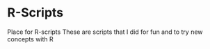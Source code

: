 # R-Scripts
Place for R-scripts
These are scripts that I did for fun and to try new concepts with R
